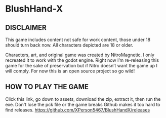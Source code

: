 # BlushHand-X

## DISCLAIMER

This game includes content not safe for work content, those under 18 should turn back now.
All characters depicted are 18 or older.

Characters, art, and original game was created by NitroMagnetic.
I only recreated it to work with the godot engine.
Right now I’m re-releasing this game for the sake of preservation but if Nitro doesn’t want the game up I will comply.
For now this is an open source project so go wild!

## HOW TO PLAY THE GAME

Click this link, go down to assets, download the zip, extract it, then run the exe. Don't lose the pck file or the game breaks
Github makes it too hard to find releases.
https://github.com/XPerson5467/BlushHandX/releases
